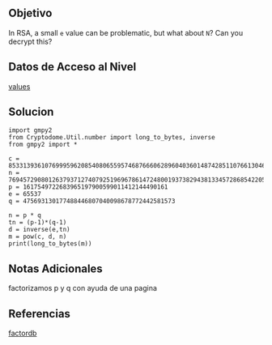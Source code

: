 ## Objetivo

In RSA, a small `e` value can be problematic, but what about `N`? Can you decrypt this?

## Datos de Acceso al Nivel

 [values](https://mercury.picoctf.net/static/3cfeb09681369c26e3f19d886bc1e5d9/values)
## Solucion

```
import gmpy2  
from Cryptodome.Util.number import long_to_bytes, inverse  
from gmpy2 import *  
  
c = 8533139361076999596208540806559574687666062896040360148742851107661304651861689  
n = 769457290801263793712740792519696786147248001937382943813345728685422050738403253  
p = 1617549722683965197900599011412144490161  
e = 65537  
q = 475693130177488446807040098678772442581573  
  
n = p * q  
tn = (p-1)*(q-1)  
d = inverse(e,tn)  
m = pow(c, d, n)  
print(long_to_bytes(m))
```
## Notas Adicionales

factorizamos p y q con ayuda de una pagina

## Referencias
[factordb](https://factordb.com/)
